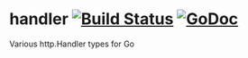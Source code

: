 # handler [![Build Status](https://travis-ci.org/urandom/handler.png?branch=master)](https://travis-ci.org/urandom/handler) [![GoDoc](http://godoc.org/github.com/urandom/handler?status.png)](http://godoc.org/github.com/urandom/handler)
Various http.Handler types for Go
